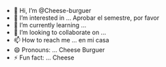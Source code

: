 - 👋 Hi, I’m @Cheese-burguer
- 👀 I’m interested in ... Aprobar el semestre, por favor
- 🌱 I’m currently learning ... 
- 💞️ I’m looking to collaborate on ...
- 📫 How to reach me ... en mi casa
- 😄 Pronouns: ... Cheese Burguer
- ⚡ Fun fact: ... Cheese

<!---
Cheese-burguer/Cheese-burguer is a ✨ special ✨ repository because its `README.md` (this file) appears on your GitHub profile.
You can click the Preview link to take a look at your changes.
--->
